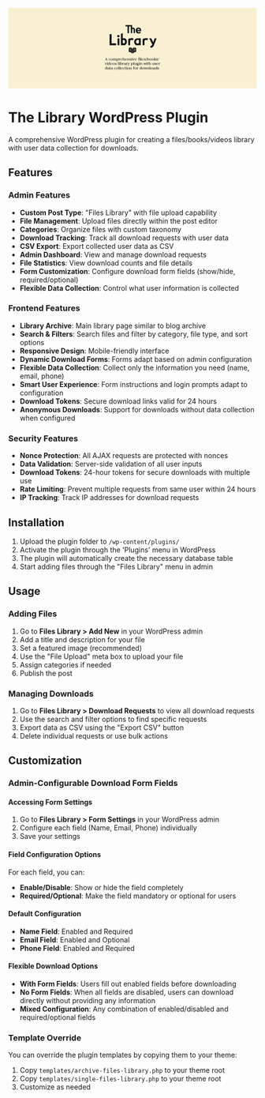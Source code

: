 ![cover.jpg](cover.jpg)
# The Library WordPress Plugin

A comprehensive WordPress plugin for creating a files/books/videos library with user data collection for downloads.

## Features

### Admin Features
- **Custom Post Type**: "Files Library" with file upload capability
- **File Management**: Upload files directly within the post editor
- **Categories**: Organize files with custom taxonomy
- **Download Tracking**: Track all download requests with user data
- **CSV Export**: Export collected user data as CSV
- **Admin Dashboard**: View and manage download requests
- **File Statistics**: View download counts and file details
- **Form Customization**: Configure download form fields (show/hide, required/optional)
- **Flexible Data Collection**: Control what user information is collected

### Frontend Features
- **Library Archive**: Main library page similar to blog archive
- **Search & Filters**: Search files and filter by category, file type, and sort options
- **Responsive Design**: Mobile-friendly interface
- **Dynamic Download Forms**: Forms adapt based on admin configuration
- **Flexible Data Collection**: Collect only the information you need (name, email, phone)
- **Smart User Experience**: Form instructions and login prompts adapt to configuration
- **Download Tokens**: Secure download links valid for 24 hours
- **Anonymous Downloads**: Support for downloads without data collection when configured

### Security Features
- **Nonce Protection**: All AJAX requests are protected with nonces
- **Data Validation**: Server-side validation of all user inputs
- **Download Tokens**: 24-hour tokens for secure downloads with multiple use
- **Rate Limiting**: Prevent multiple requests from same user within 24 hours
- **IP Tracking**: Track IP addresses for download requests

## Installation

1. Upload the plugin folder to `/wp-content/plugins/`
2. Activate the plugin through the 'Plugins' menu in WordPress
3. The plugin will automatically create the necessary database table
4. Start adding files through the "Files Library" menu in admin

## Usage

### Adding Files
1. Go to **Files Library > Add New** in your WordPress admin
2. Add a title and description for your file
3. Set a featured image (recommended)
4. Use the "File Upload" meta box to upload your file
5. Assign categories if needed
6. Publish the post

### Managing Downloads
1. Go to **Files Library > Download Requests** to view all download requests
2. Use the search and filter options to find specific requests
3. Export data as CSV using the "Export CSV" button
4. Delete individual requests or use bulk actions

## Customization

### Admin-Configurable Download Form Fields
#### Accessing Form Settings
1. Go to **Files Library > Form Settings** in your WordPress admin
2. Configure each field (Name, Email, Phone) individually
3. Save your settings

#### Field Configuration Options
For each field, you can:
- **Enable/Disable**: Show or hide the field completely
- **Required/Optional**: Make the field mandatory or optional for users

#### Default Configuration
- **Name Field**: Enabled and Required
- **Email Field**: Enabled and Optional
- **Phone Field**: Enabled and Required

#### Flexible Download Options
- **With Form Fields**: Users fill out enabled fields before downloading
- **No Form Fields**: When all fields are disabled, users can download directly without providing any information
- **Mixed Configuration**: Any combination of enabled/disabled and required/optional fields

### Template Override
You can override the plugin templates by copying them to your theme:

1. Copy `templates/archive-files-library.php` to your theme root
2. Copy `templates/single-files-library.php` to your theme root
3. Customize as needed
